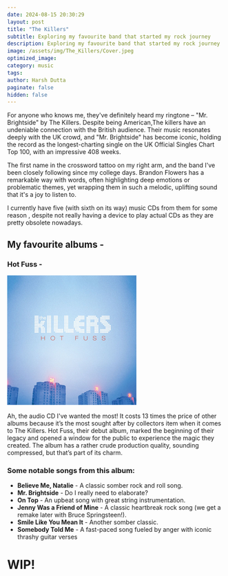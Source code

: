 ```yaml
---
date: 2024-08-15 20:30:29
layout: post
title: "The Killers"
subtitle: Exploring my favourite band that started my rock journey
description: Exploring my favourite band that started my rock journey
image: /assets/img/The_Killers/Cover.jpeg
optimized_image:
category: music
tags:
author: Harsh Dutta
paginate: false
hidden: false
---
```




For anyone who knows me, they've definitely heard my ringtone – "Mr. Brightside" by The Killers. 
Despite being American,The killers have an undeniable connection with the British audience. Their music resonates deeply with the UK crowd, and "Mr. Brightside" has become iconic, holding the record as the longest-charting single on the UK Official Singles Chart Top 100, with an impressive 408 weeks.

The first name in the crossword tattoo on my right arm, and the band I've been closely following since my college days.
Brandon Flowers has a remarkable way with words, often highlighting deep emotions or problematic themes, yet wrapping them in such a melodic, uplifting sound that it's a joy to listen to.

I currently have five (with sixth on its way) music CDs from them for some reason , despite not really having a device to play actual CDs as they are pretty obsolete nowadays. 

## My favourite albums -
### Hot Fuss - 
![Alt text](/assets/img/The_Killers/hot_Fuss.png)

Ah, the audio CD I've wanted the most! It costs 13 times the price of other albums because it’s the most sought after by collectors item when it comes to The Killers. Hot Fuss, their debut album, marked the beginning of their legacy and opened a window for the public to experience the magic they created. The album has a rather crude production quality, sounding compressed, but that’s part of its charm.
### Some notable songs from this album:

- **Believe Me, Natalie** - A classic somber rock and roll song.
- **Mr. Brightside** - Do I really need to elaborate?
- **On Top** - An upbeat song with great string instrumentation.
- **Jenny Was a Friend of Mine** - A classic heartbreak rock song (we get a remake later with Bruce Springsteen!).
- **Smile Like You Mean It** - Another somber classic.
- **Somebody Told Me** - A fast-paced song fueled by anger with iconic thrashy guitar verses



# WIP!

